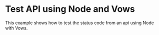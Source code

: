 Test API using Node and Vows
==================================

This example shows how to test the status code from an api using Node with Vows.